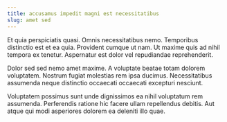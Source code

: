 ```yaml
---
title: accusamus impedit magni est necessitatibus
slug: amet sed
---
```


Et quia perspiciatis quasi. Omnis necessitatibus nemo. Temporibus distinctio est et ea quia. Provident cumque ut nam. Ut maxime quis ad nihil tempora ex tenetur. Aspernatur est dolor vel repudiandae reprehenderit.

Dolor sed sed nemo amet maxime. A voluptate beatae totam dolorem voluptatem. Nostrum fugiat molestias rem ipsa ducimus. Necessitatibus assumenda neque distinctio occaecati occaecati excepturi nesciunt.

Voluptatem possimus sunt unde dignissimos ea nihil voluptatum rem assumenda. Perferendis ratione hic facere ullam repellendus debitis. Aut atque qui modi asperiores dolorem ea deleniti illo quae.

